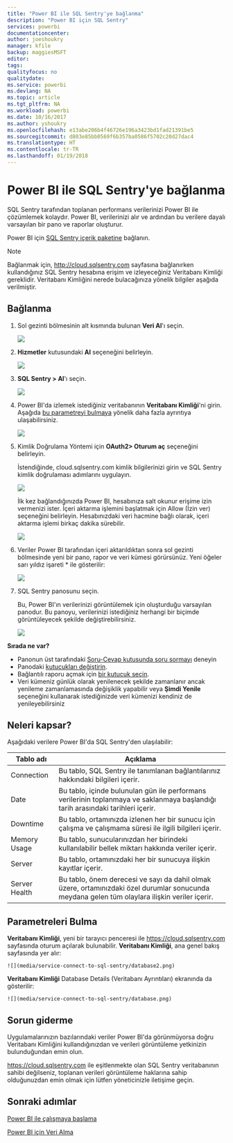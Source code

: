 ```yaml
---
title: "Power BI ile SQL Sentry'ye bağlanma"
description: "Power BI için SQL Sentry"
services: powerbi
documentationcenter: 
author: joeshoukry
manager: kfile
backup: maggiesMSFT
editor: 
tags: 
qualityfocus: no
qualitydate: 
ms.service: powerbi
ms.devlang: NA
ms.topic: article
ms.tgt_pltfrm: NA
ms.workload: powerbi
ms.date: 10/16/2017
ms.author: yshoukry
ms.openlocfilehash: e13abe206b4f46726e196a3423bd1fad21391be5
ms.sourcegitcommit: d803e85bb0569f6b357ba0586f5702c20d27dac4
ms.translationtype: HT
ms.contentlocale: tr-TR
ms.lasthandoff: 01/19/2018
---
```

# <a name="connect-to-sql-sentry-with-power-bi"></a>Power BI ile SQL Sentry'ye bağlanma
SQL Sentry tarafından toplanan performans verilerinizi Power BI ile çözümlemek kolaydır. Power BI, verilerinizi alır ve ardından bu verilere dayalı varsayılan bir pano ve raporlar oluşturur.

Power BI için [SQL Sentry içerik paketine](https://app.powerbi.com/groups/me/getdata/services/sql-sentry) bağlanın.

>[!NOTE]
>Bağlanmak için, http://cloud.sqlsentry.com sayfasına bağlanırken kullandığınız SQL Sentry hesabına erişim ve izleyeceğiniz Veritabanı Kimliği gereklidir.  Veritabanı Kimliğini nerede bulacağınıza yönelik bilgiler aşağıda verilmiştir.

## <a name="how-to-connect"></a>Bağlanma
1. Sol gezinti bölmesinin alt kısmında bulunan **Veri Al**'ı seçin.
   
   ![](media/service-connect-to-sql-sentry/pbi_getdata.png)
2. **Hizmetler** kutusundaki **Al** seçeneğini belirleyin.
   
   ![](media/service-connect-to-sql-sentry/pbi_getservices.png) 
3. **SQL Sentry  \> Al**'ı seçin.
   
   ![](media/service-connect-to-sql-sentry/sqlsentry.png)
4. Power BI'da izlemek istediğiniz veritabanının **Veritabanı Kimliği**'ni girin. Aşağıda [bu parametreyi bulmaya](#FindingParams) yönelik daha fazla ayrıntıya ulaşabilirsiniz.
   
   ![](media/service-connect-to-sql-sentry/img2400.png)
5. Kimlik Doğrulama Yöntemi için **OAuth2\> Oturum aç** seçeneğini belirleyin.
   
   İstendiğinde, cloud.sqlsentry.com kimlik bilgilerinizi girin ve SQL Sentry kimlik doğrulaması adımlarını uygulayın.
   
   ![](media/service-connect-to-sql-sentry/img6400.png)
   
   İlk kez bağlandığınızda Power BI, hesabınıza salt okunur erişime izin vermenizi ister. İçeri aktarma işlemini başlatmak için Allow (İzin ver) seçeneğini belirleyin.  Hesabınızdaki veri hacmine bağlı olarak, içeri aktarma işlemi birkaç dakika sürebilir.
   
   ![](media/service-connect-to-sql-sentry/img7400.png)
6. Veriler Power BI tarafından içeri aktarıldıktan sonra sol gezinti bölmesinde yeni bir pano, rapor ve veri kümesi görürsünüz. Yeni öğeler sarı yıldız işareti \* ile gösterilir:
   
   ![](media/service-connect-to-sql-sentry/img8200.png)
7. SQL Sentry panosunu seçin.
   
   Bu, Power BI'ın verilerinizi görüntülemek için oluşturduğu varsayılan panodur. Bu panoyu, verilerinizi istediğiniz herhangi bir biçimde görüntüleyecek şekilde değiştirebilirsiniz.
   
   ![](media/service-connect-to-sql-sentry/img9dashboard800.png)

**Sırada ne var?**

* Panonun üst tarafındaki [Soru-Cevap kutusunda soru sormayı](power-bi-q-and-a.md) deneyin
* Panodaki [kutucukları değiştirin](service-dashboard-edit-tile.md).
* Bağlantılı raporu açmak için [bir kutucuk seçin](service-dashboard-tiles.md).
* Veri kümeniz günlük olarak yenilenecek şekilde zamanlanır ancak yenileme zamanlamasında değişiklik yapabilir veya **Şimdi Yenile** seçeneğini kullanarak istediğinizde veri kümenizi kendiniz de yenileyebilirsiniz

## <a name="whats-included"></a>Neleri kapsar?
Aşağıdaki verilere Power BI'da SQL Sentry'den ulaşılabilir:

| Tablo adı | Açıklama |
| --- | --- |
| Connection |Bu tablo, SQL Sentry ile tanımlanan bağlantılarınız hakkındaki bilgileri içerir. |
| Date<br /> |Bu tablo, içinde bulunulan gün ile performans verilerinin toplanmaya ve saklanmaya başlandığı tarih arasındaki tarihleri içerir. |
| Downtime<br /> |Bu tablo, ortamınızda izlenen her bir sunucu için çalışma ve çalışmama süresi ile ilgili bilgileri içerir. |
| Memory Usage<br /> |Bu tablo, sunucularınızdan her birindeki kullanılabilir bellek miktarı hakkında veriler içerir.<br /> |
| Server<br /> |Bu tablo, ortamınızdaki her bir sunucuya ilişkin kayıtlar içerir. |
| Server Health<br /> |Bu tablo, önem derecesi ve sayı da dahil olmak üzere, ortamınızdaki özel durumlar sonucunda meydana gelen tüm olaylara ilişkin veriler içerir. |

<a name="FindingParams"></a>

## <a name="finding-parameters"></a>Parametreleri Bulma
**Veritabanı Kimliği**, yeni bir tarayıcı penceresi ile <https://cloud.sqlsentry.com> sayfasında oturum açılarak bulunabilir.  **Veritabanı Kimliği**, ana genel bakış sayfasında yer alır:

    ![](media/service-connect-to-sql-sentry/database2.png)

**Veritabanı Kimliği** Database Details (Veritabanı Ayrıntıları) ekranında da gösterilir:

    ![](media/service-connect-to-sql-sentry/database.png)


## <a name="troubleshooting"></a>Sorun giderme
Uygulamalarınızın bazılarındaki veriler Power BI'da görünmüyorsa doğru Veritabanı Kimliğini kullandığınızdan ve verileri görüntüleme yetkinizin bulunduğundan emin olun. 

<https://cloud.sqlsentry.com> ile eşitlenmekte olan SQL Sentry veritabanının sahibi değilseniz, toplanan verileri görüntüleme haklarına sahip olduğunuzdan emin olmak için lütfen yöneticinizle iletişime geçin.

## <a name="next-steps"></a>Sonraki adımlar
[Power BI ile çalışmaya başlama](service-get-started.md)

[Power BI için Veri Alma](service-get-data.md)

